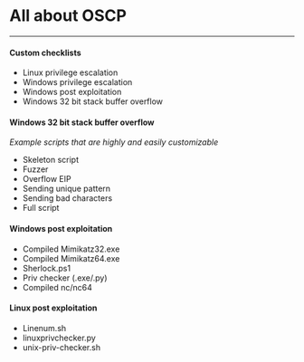 # All about OSCP

----

#### Custom checklists

- Linux privilege escalation
- Windows privilege escalation
- Windows post exploitation
- Windows 32 bit stack buffer overflow

#### Windows 32 bit stack buffer overflow

*Example scripts that are highly and easily customizable*

- Skeleton script
- Fuzzer
- Overflow EIP
- Sending unique pattern
- Sending bad characters
- Full script

#### Windows post exploitation

- Compiled Mimikatz32.exe
- Compiled Mimikatz64.exe
- Sherlock.ps1
- Priv checker (.exe/.py)
- Compiled nc/nc64

#### Linux post exploitation

- Linenum.sh
- linuxprivchecker.py
- unix-priv-checker.sh
